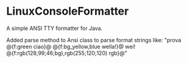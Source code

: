 # LinuxConsoleFormatter

A simple ANSI TTY formatter for Java.

Added parse method to Ansi class to parse format strings like: 
"prova @{f:green ciao}@ @{f:bg_yellow,blue wella!}@ wei! @{f:rgb(128;99;46;bg),rgb(255;120;120) rgb}@"
